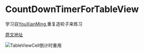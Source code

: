 # CountDownTimerForTableView

学习自[YouXianMing](https://github.com/YouXianMing),重复造轮子来练习

[原文地址](https://github.com/YouXianMing/CountDownTimerForTableView)  
  
![TableViewCell倒计时重用](/TableViewCell倒计时重用.gif)
